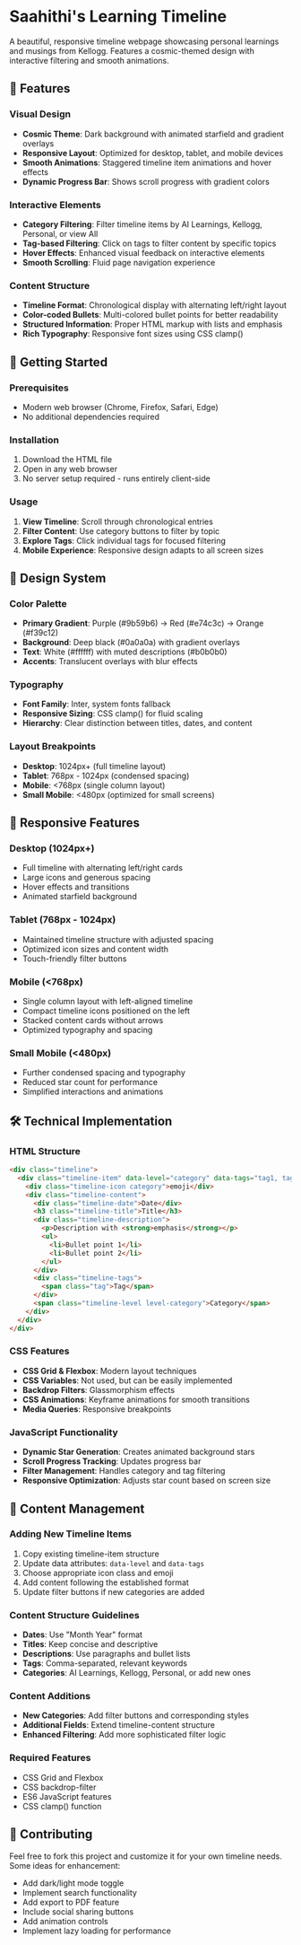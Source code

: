 # Saahithi's Learning Timeline

A beautiful, responsive timeline webpage showcasing personal learnings and musings from Kellogg. Features a cosmic-themed design with interactive filtering and smooth animations.

## 🌟 Features

### Visual Design
- **Cosmic Theme**: Dark background with animated starfield and gradient overlays
- **Responsive Layout**: Optimized for desktop, tablet, and mobile devices
- **Smooth Animations**: Staggered timeline item animations and hover effects
- **Dynamic Progress Bar**: Shows scroll progress with gradient colors

### Interactive Elements
- **Category Filtering**: Filter timeline items by AI Learnings, Kellogg, Personal, or view All
- **Tag-based Filtering**: Click on tags to filter content by specific topics
- **Hover Effects**: Enhanced visual feedback on interactive elements
- **Smooth Scrolling**: Fluid page navigation experience

### Content Structure
- **Timeline Format**: Chronological display with alternating left/right layout
- **Color-coded Bullets**: Multi-colored bullet points for better readability
- **Structured Information**: Proper HTML markup with lists and emphasis
- **Rich Typography**: Responsive font sizes using CSS clamp()

## 🚀 Getting Started

### Prerequisites
- Modern web browser (Chrome, Firefox, Safari, Edge)
- No additional dependencies required

### Installation
1. Download the HTML file
2. Open in any web browser
3. No server setup required - runs entirely client-side

### Usage
1. **View Timeline**: Scroll through chronological entries
2. **Filter Content**: Use category buttons to filter by topic
3. **Explore Tags**: Click individual tags for focused filtering
4. **Mobile Experience**: Responsive design adapts to all screen sizes

## 🎨 Design System

### Color Palette
- **Primary Gradient**: Purple (#9b59b6) → Red (#e74c3c) → Orange (#f39c12)
- **Background**: Deep black (#0a0a0a) with gradient overlays
- **Text**: White (#ffffff) with muted descriptions (#b0b0b0)
- **Accents**: Translucent overlays with blur effects

### Typography
- **Font Family**: Inter, system fonts fallback
- **Responsive Sizing**: CSS clamp() for fluid scaling
- **Hierarchy**: Clear distinction between titles, dates, and content

### Layout Breakpoints
- **Desktop**: 1024px+ (full timeline layout)
- **Tablet**: 768px - 1024px (condensed spacing)
- **Mobile**: <768px (single column layout)
- **Small Mobile**: <480px (optimized for small screens)

## 📱 Responsive Features

### Desktop (1024px+)
- Full timeline with alternating left/right cards
- Large icons and generous spacing
- Hover effects and transitions
- Animated starfield background

### Tablet (768px - 1024px)
- Maintained timeline structure with adjusted spacing
- Optimized icon sizes and content width
- Touch-friendly filter buttons

### Mobile (<768px)
- Single column layout with left-aligned timeline
- Compact timeline icons positioned on the left
- Stacked content cards without arrows
- Optimized typography and spacing

### Small Mobile (<480px)
- Further condensed spacing and typography
- Reduced star count for performance
- Simplified interactions and animations

## 🛠️ Technical Implementation

### HTML Structure
```html
<div class="timeline">
  <div class="timeline-item" data-level="category" data-tags="tag1, tag2">
    <div class="timeline-icon category">emoji</div>
    <div class="timeline-content">
      <div class="timeline-date">Date</div>
      <h3 class="timeline-title">Title</h3>
      <div class="timeline-description">
        <p>Description with <strong>emphasis</strong></p>
        <ul>
          <li>Bullet point 1</li>
          <li>Bullet point 2</li>
        </ul>
      </div>
      <div class="timeline-tags">
        <span class="tag">Tag</span>
      </div>
      <span class="timeline-level level-category">Category</span>
    </div>
  </div>
</div>
```

### CSS Features
- **CSS Grid & Flexbox**: Modern layout techniques
- **CSS Variables**: Not used, but can be easily implemented
- **Backdrop Filters**: Glassmorphism effects
- **CSS Animations**: Keyframe animations for smooth transitions
- **Media Queries**: Responsive breakpoints

### JavaScript Functionality
- **Dynamic Star Generation**: Creates animated background stars
- **Scroll Progress Tracking**: Updates progress bar
- **Filter Management**: Handles category and tag filtering
- **Responsive Optimization**: Adjusts star count based on screen size

## 🎯 Content Management

### Adding New Timeline Items
1. Copy existing timeline-item structure
2. Update data attributes: `data-level` and `data-tags`
3. Choose appropriate icon class and emoji
4. Add content following the established format
5. Update filter buttons if new categories are added

### Content Structure Guidelines
- **Dates**: Use "Month Year" format
- **Titles**: Keep concise and descriptive
- **Descriptions**: Use paragraphs and bullet lists
- **Tags**: Comma-separated, relevant keywords
- **Categories**: AI Learnings, Kellogg, Personal, or add new ones

### Content Additions
- **New Categories**: Add filter buttons and corresponding styles
- **Additional Fields**: Extend timeline-content structure
- **Enhanced Filtering**: Add more sophisticated filter logic

### Required Features
- CSS Grid and Flexbox
- CSS backdrop-filter
- ES6 JavaScript features
- CSS clamp() function

## 🤝 Contributing

Feel free to fork this project and customize it for your own timeline needs. Some ideas for enhancement:

- Add dark/light mode toggle
- Implement search functionality
- Add export to PDF feature
- Include social sharing buttons
- Add animation controls
- Implement lazy loading for performance
